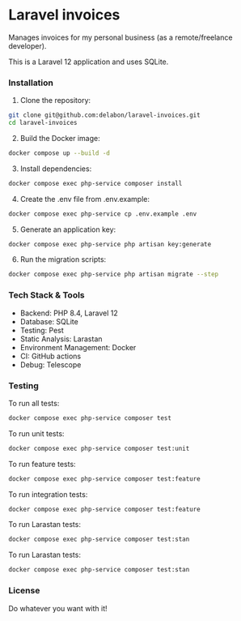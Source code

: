 # Laravel invoices

Manages invoices for my personal business (as a remote/freelance developer).

This is a Laravel 12 application and uses SQLite.

### Installation

1. Clone the repository:

```sh
git clone git@github.com:delabon/laravel-invoices.git
cd laravel-invoices
```

2. Build the Docker image:

```bash
docker compose up --build -d
```

3. Install dependencies:

```bash
docker compose exec php-service composer install
```

4. Create the .env file from .env.example:

```bash
docker compose exec php-service cp .env.example .env
```

5. Generate an application key:

```bash
docker compose exec php-service php artisan key:generate
```

6. Run the migration scripts:

```bash
docker compose exec php-service php artisan migrate --step
```

### Tech Stack & Tools

- Backend: PHP 8.4, Laravel 12
- Database: SQLite
- Testing: Pest
- Static Analysis: Larastan
- Environment Management: Docker
- CI: GitHub actions
- Debug: Telescope

### Testing

To run all tests:

```bash
docker compose exec php-service composer test
```

To run unit tests:

```bash
docker compose exec php-service composer test:unit
```

To run feature tests:

```bash
docker compose exec php-service composer test:feature
```

To run integration tests:

```bash
docker compose exec php-service composer test:feature
```

To run Larastan tests:

```bash
docker compose exec php-service composer test:stan
```

To run Larastan tests:

```bash
docker compose exec php-service composer test:stan
```

### License

Do whatever you want with it!
